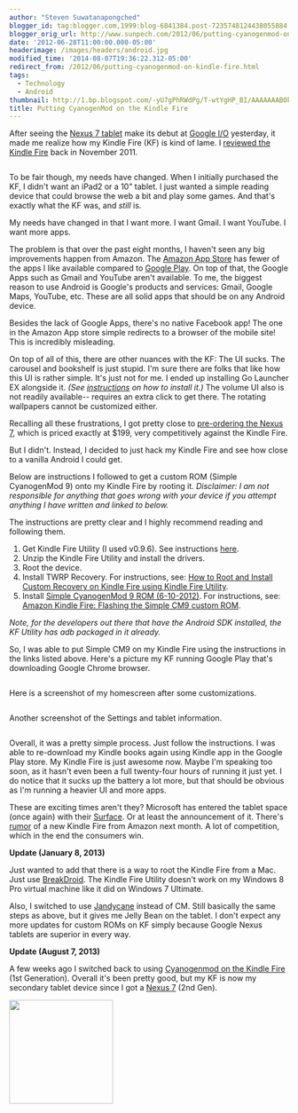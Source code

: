 ```yaml
---
author: "Steven Suwatanapongched"
blogger_id: tag:blogger.com,1999:blog-6841384.post-7235748124438055884
blogger_orig_url: http://www.sunpech.com/2012/06/putting-cyanogenmod-on-kindle-fire.html
date: '2012-06-28T11:00:00.000-05:00'
headerimage: /images/headers/android.jpg
modified_time: '2014-08-07T19:36:22.312-05:00'
redirect_from: /2012/06/putting-cyanogenmod-on-kindle-fire.html
tags:
  - Technology
  - Android
thumbnail: http://1.bp.blogspot.com/-yU7gPhRWdPg/T-wtYgHP_BI/AAAAAAABOks/dvPzH189ZBg/s600/Nexus7_tablets.jpg
title: Putting CyanogenMod on the Kindle Fire
---
```



After seeing the <a href="http://www.engadget.com/2012/06/27/nexus-7-tablet-hands-on/">Nexus 7 tablet</a> make its debut at <a href="https://developers.google.com/events/io/">Google I/O</a> yesterday, it made me realize how my Kindle Fire (KF) is kind of lame. I <a href="/2011/11/kindle-fire-review">reviewed the Kindle Fire</a> back in November 2011.

<a href="http://1.bp.blogspot.com/-yU7gPhRWdPg/T-wtYgHP_BI/AAAAAAABOks/dvPzH189ZBg/s600/Nexus7_tablets.jpg" alt="" ><img   border="0"  src="http://1.bp.blogspot.com/-yU7gPhRWdPg/T-wtYgHP_BI/AAAAAAABOks/dvPzH189ZBg/s400/Nexus7_tablets.jpg" alt=""  /></a>

To be fair though, my needs have changed. When I initially purchased the KF, I didn't want an iPad2 or a 10" tablet. I just wanted a simple reading device that could browse the web a bit and play some games. And that's exactly what the KF was, and <i>still</i> is.

My needs have changed in that I want more. I want Gmail. I want YouTube. I want more apps.

The problem is that over the past eight months, I haven't seen any big improvements happen from Amazon. The <a href="http://www.amazon.com/appstore">Amazon App Store</a> has fewer of the apps I like available compared to <a href="https://play.google.com/store">Google Play</a>. On top of that, the Google Apps such as Gmail and YouTube aren't available. To me, the biggest reason to use Android is Google's products and services: Gmail, Google Maps, YouTube, etc. These are all solid apps that should be on any Android device.

Besides the lack of Google Apps, there's no native Facebook app! The one in the Amazon App store simple redirects to a browser of the mobile site! This is incredibly misleading.

On top of all of this, there are other nuances with the KF: The UI sucks. The carousel and bookshelf is just stupid. I'm sure there are folks that like how this UI is rather simple. It's just not for me. I ended up installing Go Launcher EX alongside it. <i>(See <a href="http://www.pcworld.com/article/252821/get_more_out_of_your_kindle_fire_tablet_five_tips.html">instructions</a> on how to install it.) </i>The volume UI also is not readily available-- requires an extra click to get there. The rotating wallpapers cannot be customized either.

Recalling all these frustrations, I got pretty close to <a href="https://play.google.com/store/devices/details?id=nexus_7_8gb&amp;feature=single-wide-banner">pre-ordering the Nexus 7</a>, which is priced exactly at $199, very competitively against the Kindle Fire.

But I didn't. Instead, I decided to just hack my Kindle Fire and see how close to a vanilla Android I could get.

Below are instructions I followed to get a custom ROM (Simple CyanogenMod 9) onto my Kindle Fire by rooting it. <i>Disclaimer: I am not responsible for anything that goes wrong with your device if you attempt anything I have written and linked to below.</i>

The instructions are pretty clear and I highly recommend reading and following them.

<ol>
  <li>Get Kindle Fire Utility (I used v0.9.6). See instructions <a href="http://forum.xda-developers.com/showthread.php?t=1399889">here</a>.</li>
  <li>Unzip the Kindle Fire Utility and install the drivers.</li>
  <li>Root the device.</li>
  <li>Install TWRP Recovery. For instructions, see: <a href="http://www.androidauthority.com/how-to-root-and-install-custom-recovery-on-kindle-fire-using-the-kindle-fire-utility-53451/" style="background-color: white;">How to Root and Install Custom Recovery on Kindle Fire using Kindle Fire Utility</a>.</li>
  <li>Install <a href="http://forum.xda-developers.com/showthread.php?t=1689000">Simple CyanogenMod 9 ROM (6-10-2012)</a>. For instructions, see: <a href="http://www.androidauthority.com/kindle-fire-install-simple-cyanogenmod-9-cm9-custom-rom-94468/">Amazon Kindle Fire: Flashing the Simple CM9 custom ROM</a>.</li>
</ol>

<i>Note, for the developers out there that have the Android SDK installed, the KF Utility has adb packaged in it already.</i>

So, I was able to put Simple CM9 on my Kindle Fire using the instructions in the links listed above. Here's a picture my KF running Google Play that's downloading Google Chrome browser.

<img   border="0" src="http://3.bp.blogspot.com/-hr8zlreqFxA/T-wdvcKwkLI/AAAAAAABOkU/AzA_v4aHOpQ/s400/KindleFire_install.jpg" alt="" style="color: #0000ee;"  />

Here is a screenshot of my homescreen after some customizations.

<a href="http://4.bp.blogspot.com/-9JkOUEYz448/T-wdudcS1AI/AAAAAAABOkM/9bI-Duke840/s600/KindleFIre_screenshot.jpg" alt="" ><img   border="0"  src="http://4.bp.blogspot.com/-9JkOUEYz448/T-wdudcS1AI/AAAAAAABOkM/9bI-Duke840/s400/KindleFIre_screenshot.jpg" alt=""  /></a>

Another screenshot of the Settings and tablet information.

<a href="http://3.bp.blogspot.com/-4CwSoFCK5UA/T-wocAEdv_I/AAAAAAABOkg/D4rvCf0SAX0/s600/KindleFire_screenshot_02.jpg" alt="" ><img   border="0"  src="http://3.bp.blogspot.com/-4CwSoFCK5UA/T-wocAEdv_I/AAAAAAABOkg/D4rvCf0SAX0/s400/KindleFire_screenshot_02.jpg" alt=""  /></a>

Overall, it was a pretty simple process. Just follow the instructions. I was able to re-download my Kindle books again using Kindle app in the Google Play store. My Kindle Fire is just awesome now. Maybe I'm speaking too soon, as it hasn't even been a full twenty-four hours of running it just yet. I do notice that it sucks up the battery a lot more, but that should be obvious as I'm running a heavier UI and more apps.

These are exciting times aren't they? Microsoft has entered the tablet space (once again) with their <a href="http://www.microsoft.com/surface/en/us/default.aspx">Surface</a>. Or at least the announcement of it. There's <a href="http://www.theverge.com/2012/6/26/3119096/amazon-kindle-fire-successor-july-31-release-rumor">rumor</a> of a new Kindle Fire from Amazon next month. A lot of competition, which in the end the consumers win.

<b>Update (January 8, 2013)</b>

Just wanted to add that there is a way to root the Kindle Fire from a Mac. Just use <a href="http://northmendo.com/breakdroid/downloads/">BreakDroid</a>. The Kindle Fire Utility doesn't work on my Windows 8 Pro virtual machine like it did on Windows 7 Ultimate.

Also, I switched to use <a href="http://forum.xda-developers.com/showthread.php?t=1766829">Jandycane</a> instead of CM. Still basically the same steps as above, but it gives me Jelly Bean on the tablet. I don't expect any more updates for custom ROMs on KF simply because Google Nexus tablets are superior in every way.

<b>Update (August 7, 2013)</b>

A few weeks ago I switched back to using <a href="http://wiki.cyanogenmod.org/w/Otter_Info">Cyanogenmod on the Kindle Fire</a> (1st Generation). Overall it's been pretty good, but my KF is now my secondary tablet device since I got a <a href="http://www.google.com/nexus/7/">Nexus 7</a> (2nd Gen).

<a href="http://4.bp.blogspot.com/-EhMga98kv8g/UgIfPMwrWSI/AAAAAAABhZs/WBJ6dUCSoOc/s600/cyanogenmod_KF.jpg" alt="" ><img   border="0"  src="http://4.bp.blogspot.com/-EhMga98kv8g/UgIfPMwrWSI/AAAAAAABhZs/WBJ6dUCSoOc/s400/cyanogenmod_KF.jpg" alt="" width="187" /></a>